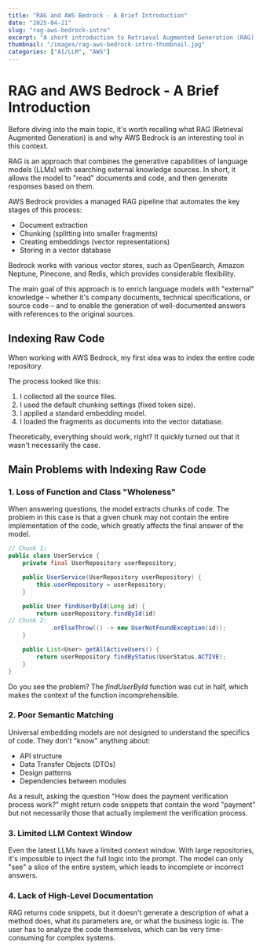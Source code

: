 ```yaml
---
title: "RAG and AWS Bedrock - A Brief Introduction"
date: "2025-04-21"
slug: "rag-aws-bedrock-intro"
excerpt: "A short introduction to Retrieval Augmented Generation (RAG) and why AWS Bedrock is an interesting tool in this context."
thumbnail: "/images/rag-aws-bedrock-intro-thumbnail.jpg"
categories: ["AI/LLM", "AWS"]
---
```


# RAG and AWS Bedrock - A Brief Introduction

Before diving into the main topic, it's worth recalling what RAG (Retrieval Augmented Generation) is and why AWS Bedrock is an interesting tool in this context.

RAG is an approach that combines the generative capabilities of language models (LLMs) with searching external knowledge sources. In short, it allows the model to "read" documents and code, and then generate responses based on them.

AWS Bedrock provides a managed RAG pipeline that automates the key stages of this process:

* Document extraction
* Chunking (splitting into smaller fragments)
* Creating embeddings (vector representations)
* Storing in a vector database

Bedrock works with various vector stores, such as OpenSearch, Amazon Neptune, Pinecone, and Redis, which provides considerable flexibility.

The main goal of this approach is to enrich language models with "external" knowledge – whether it's company documents, technical specifications, or source code – and to enable the generation of well-documented answers with references to the original sources.

## Indexing Raw Code

When working with AWS Bedrock, my first idea was to index the entire code repository.

The process looked like this:

1.  I collected all the source files.
2.  I used the default chunking settings (fixed token size).
3.  I applied a standard embedding model.
4.  I loaded the fragments as documents into the vector database.

Theoretically, everything should work, right? It quickly turned out that it wasn't necessarily the case.

## Main Problems with Indexing Raw Code

### 1. Loss of Function and Class "Wholeness"

When answering questions, the model extracts chunks of code. The problem in this case is that a given chunk may not contain the entire implementation of the code, which greatly affects the final answer of the model.

```java
// Chunk 1:
public class UserService {
    private final UserRepository userRepository;

    public UserService(UserRepository userRepository) {
        this.userRepository = userRepository;
    }

    public User findUserById(Long id) {
        return userRepository.findById(id)
// Chunk 2:
            .orElseThrow(() -> new UserNotFoundException(id));
    }

    public List<User> getAllActiveUsers() {
        return userRepository.findByStatus(UserStatus.ACTIVE);
    }
}
```

Do you see the problem? The *findUserById* function was cut in half, which makes the context of the function incomprehensible.

### 2. Poor Semantic Matching

Universal embedding models are not designed to understand the specifics of code. They don't "know" anything about:

- API structure
- Data Transfer Objects (DTOs)
- Design patterns
- Dependencies between modules

As a result, asking the question "How does the payment verification process work?" might return code snippets that contain the word "payment" but not necessarily those that actually implement the verification process.

### 3. Limited LLM Context Window

Even the latest LLMs have a limited context window. With large repositories, it's impossible to inject the full logic into the prompt. The model can only "see" a slice of the entire system, which leads to incomplete or incorrect answers.

### 4. Lack of High-Level Documentation

RAG returns code snippets, but it doesn't generate a description of what a method does, what its parameters are, or what the business logic is. The user has to analyze the code themselves, which can be very time-consuming for complex systems.